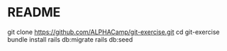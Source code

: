 # README

git clone https://github.com/ALPHACamp/git-exercise.git
cd git-exercise
bundle install
rails db:migrate
rails db:seed
